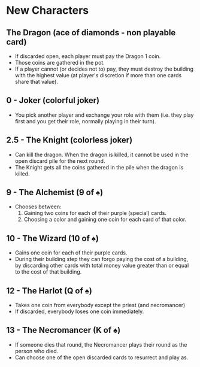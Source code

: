 
# New Characters

## The Dragon (ace of diamonds - non playable card)
- If discarded open, each player must pay the Dragon 1 coin.
- Those coins are gathered in the pot.
- If a player cannot (or decides not to) pay, they must destroy the building with the highest value (at player's discretion if more than one cards share that value).

## 0 - Joker (colorful joker)
- You pick another player and exchange your role with them (i.e. they play first and you get their role, normally playing in their turn).

## 2.5 -  The Knight (colorless joker)
- Can kill the dragon. When the dragon is killed, it cannot be used in the open discard pile for the next round.
- The Knight gets all the coins gathered in the pile when the dragon is killed.

## 9 - The Alchemist (9 of ♠)
- Chooses between:
  1. Gaining two coins for each of their purple (special) cards.
  2. Choosing a color and gaining one coin for each card of that color.
  
## 10 - The Wizard (10 of ♠)
- Gains one coin for each of their purple cards.
- During their building step they can forgo paying the cost of a building, by discarding other cards with total money value greater than or equal to the cost of that building.

## 12 - The Harlot (Q of ♠)
- Takes one coin from everybody except the priest (and necromancer)
- If discarded, everybody loses one coin immediately.

## 13 - The Necromancer (K of ♠)
- If someone dies that round, the Necromancer plays their round as the person who died.
- Can choose one of the open discarded cards to resurrect and play as.


